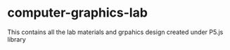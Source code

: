 # computer-graphics-lab
This contains all the lab materials and grpahics design created under P5.js library
